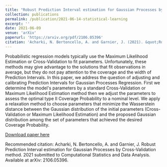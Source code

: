 ```yaml
---
title: "Robust Prediction Interval estimation for Gaussian Processes by Cross-Validation method"
collection: publications
permalink: /publication/2021-06-14-statistical-learning
excerpt: ''
date: 2021-06-09
venue: 'arXiv'
paperurl: 'https://arxiv.org/pdf/2106.05396'
citation: 'Acharki, N. Bertoncello, A. and Garnier, J. (2021). &quot;Robust Prediction Interval estimation for Gaussian Processes by Cross-Validation method.&quot;  <i>submitted to Computational Statistics and Data Analysis</i>. <i> Available at arXiv: 2106.05396.</i>.'
---
```


Probabilistic regression models typically use the Maximum Likelihood Estimation or Cross-Validation to fit parameters. Unfortunately, these methods may give advantage to the solutions that fit observations in average, but they do not pay attention to the coverage and the width of Prediction Intervals. In this paper, we address the question of adjusting and calibrating Prediction Intervals for Gaussian Processes Regression. First we determine the model's parameters by a standard Cross-Validation or Maximum Likelihood Estimation method then we adjust the parameters to assess the optimal type II Coverage Probability to a nominal level. We apply a relaxation method to choose parameters that minimize the Wasserstein distance between the Gaussian distribution of the initial parameters (Cross-Validation or Maximum Likelihood Estimation) and the proposed Gaussian distribution among the set of parameters that achieved the desired Coverage Probability. 

[Download paper here](https://arxiv.org/pdf/2106.05396)

Recommended citation: Acharki, N. Bertoncello, A. and Garnier, J. Robust Prediction Interval estimation for Gaussian Processes by Cross-Validation method. 2021 submitted to Computational Statistics and Data Analysis. Available at arXiv: 2106.05396.
